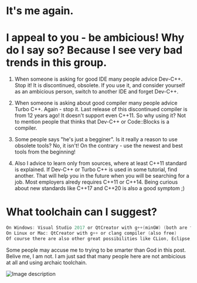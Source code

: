 # It's me again.
# I appeal to you - be ambicious! Why do I say so? Because I see very bad trends in this group.

1. When someone is asking for good IDE many people advice Dev-C++. Stop it! It is discontinued, obsolete. If you use it, and consider yourself as an ambicious person, switch to another IDE and forget Dev-C++.

2. When someone is asking about good compiler many people advice Turbo C++. Again - stop it. Last release of this discontinued compiler is from 12 years ago! It doesn't support even C++11. So why using it? Not to mention people that thinks that Dev-C++ or Code::Blocks is a compiler.

3. Some people says "he's just a begginer". Is it really a reason to use obsolete tools? No, it isn't! On the contrary - use the newest and best tools from the beginning!

4. Also I advice to learn only from sources, where at least C++11 standard is explained. If Dev-C++ or Turbo C++ is used in some tutorial, find another. That will help you in the future when you will be searching for a job. Most employers alredy requires C++11 or C++14. Being curious about new standards like C++17 and C++20 is also a good symptom ;)

# What toolchain can I suggest?
```c
On Windows: Visual Studio 2017 or QtCreator with g++(minGW) (both are free)
On Linux or Mac: QtCreator with g++ or clang compiler (also free)
Of course there are also other great possibilities like CLion, Eclipse, NetBeans, KDevelop or even Code::Blocks.
```

Some people may accuse me to trying to be smarter than God in this post. Belive me, I am not. I am just sad that many people here are not ambicious at all and using archaic toolchain.



![Image description](https://imgur.com/a/oh4dgSr)
